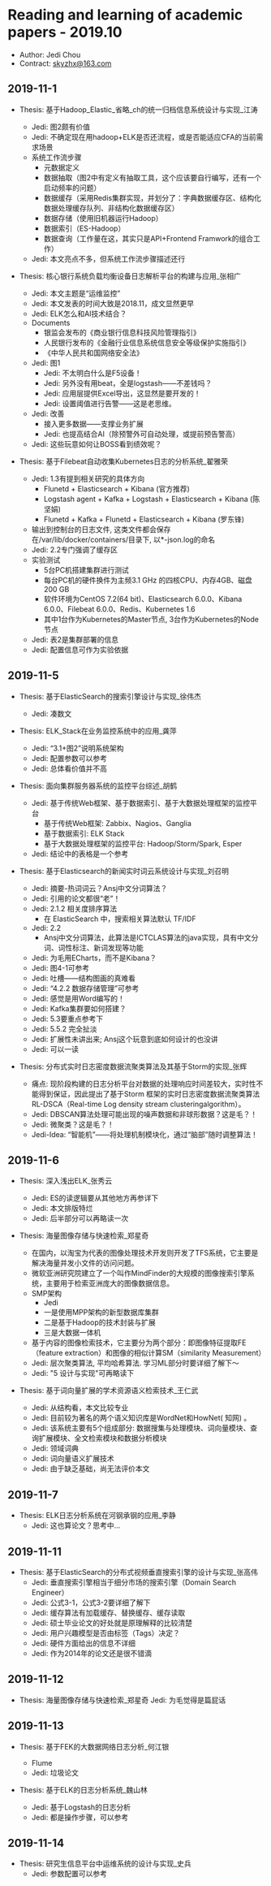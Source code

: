 # Reading and learning of academic papers - 2019.10

* Author: Jedi Chou
* Contract: skyzhx@163.com

## 2019-11-1

* Thesis: 基于Hadoop_Elastic_省略_ch的统一归档信息系统设计与实现_江涛
  * Jedi: 图2颇有价值
  * Jedi: 不确定现在用hadoop+ELK是否还流程，或是否能适应CFA的当前需求场景
  * 系统工作流步骤
    * 元数据定义
    * 数据抽取（图2中有定义有抽取工具，这个应该要自行编写，还有一个启动频率的问题）
    * 数据缓存（采用Redis集群实现，并划分了：字典数据缓存区、结构化数据处理缓存队列、非结构化数据缓存区）
    * 数据存储（使用旧机器运行Hadoop）
    * 数据索引（ES-Hadoop）
    * 数据查询（工作量在这，其实只是API+Frontend Framwork的组合工作）
  * Jedi: 本文亮点不多，但系统工作流步骤描述还行

* Thesis: 核心银行系统负载均衡设备日志解析平台的构建与应用_张相广
  * Jedi: 本文主题是“运维监控”
  * Jedi: 本文发表的时间大致是2018.11，成文显然更早
  * Jedi: ELK怎么和AI技术结合？
  * Documents
    * 银监会发布的《商业银行信息科技风险管理指引》
    * 人民银行发布的《金融行业信息系统信息安全等级保护实施指引》
    * 《中华人民共和国网络安全法》
  * Jedi: 图1
    * Jedi: 不太明白什么是F5设备！
    * Jedi: 另外没有用beat，全是logstash——不差钱吗？
    * Jedi: 应用层提供Excel导出，这显然是要开发的！
    * Jedi: 设置阈值进行告警——这是老思维。
  * Jedi: 改善
    * 接入更多数据——支撑业务扩展
    * Jedi: 也提高结合AI（除预警外可自动处理，或提前预告警高）
  * Jedi: 这些玩意如何让BOSS看到绩效呢？

* Thesis: 基于Filebeat自动收集Kubernetes日志的分析系统_翟雅荣
  * Jedi: 1.3有提到相关研究的具体方向
    * Flunetd + Elasticsearch + Kibana (官方推荐)
    * Logstash agent + Kafka + Logstash + Elasticsearch + Kibana (陈坚娟)
    * Flunetd + Kafka + Flunetd + Elasticsearch + Kibana (罗东锋)
  * 输出到控制台的日志文件, 这类文件都会保存在/var/lib/docker/containers/目录下, 以*-json.log的命名
  * Jedi: 2.2专门强调了缓存区
  * 实验测试
    * 5台PC机搭建集群进行测试
    * 每台PC机的硬件换件为主频3.1 GHz 的四核CPU、内存4GB、磁盘200 GB
    * 软件环境为CentOS 7.2(64 bit)、Elasticsearch 6.0.0、Kibana 6.0.0、Filebeat 6.0.0、Redis、Kubernetes 1.6
    * 其中1台作为Kubernetes的Master节点, 3台作为Kubernetes的Node节点
  * Jedi: 表2是集群部署的信息
  * Jedi: 配置信息可作为实验依据

## 2019-11-5

* Thesis: 基于ElasticSearch的搜索引擎设计与实现_徐伟杰
  * Jedi: 凑数文

* Thesis: ELK_Stack在业务监控系统中的应用_龚萍
  * Jedi: “3.1+图2”说明系统架构
  * Jedi: 配置参数可以参考
  * Jedi: 总体看价值并不高

* Thesis: 面向集群服务器系统的监控平台综述_胡鹤
  * Jedi: 基于传统Web框架、基于数据索引、基于大数据处理框架的监控平台
    * 基于传统Web框架: Zabbix、Nagios、Ganglia
    * 基于数据索引: ELK Stack
    * 基于大数据处理框架的监控平台: Hadoop/Storm/Spark, Esper
  * Jedi: 结论中的表格是一个参考

* Thesis: 基于Elasticsearch的新闻实时词云系统设计与实现_刘召明
  * Jedi: 摘要-热词词云？Ansj中文分词算法？
  * Jedi: 引用的论文都很“老”！
  * Jedi: 2.1.2 相关度排序算法
    * 在 ElasticSearch 中，搜索相关算法默认 TF/IDF
  * Jedi: 2.2
    * Ansj中文分词算法，此算法是ICTCLAS算法的java实现，具有中文分词、词性标注、新词发现等功能
  * Jedi: 为毛用ECharts，而不是Kibana？
  * Jedi: 图4-1可参考
  * Jedi: 吐槽——结构图画的真难看
  * Jedi: “4.2.2 数据存储管理”可参考
  * Jedi: 感觉是用Word编写的！
  * Jedi: Kafka集群要如何搭建？
  * Jedi: 5.3要重点参考下
  * Jedi: 5.5.2 完全扯淡
  * Jedi: 扩展性未讲出来; Ansj这个玩意到底如何设计的也没讲
  * Jedi: 可以一读

* Thesis: 分布式实时日志密度数据流聚类算法及其基于Storm的实现_张辉
  * 痛点: 现阶段构建的日志分析平台对数据的处理响应时间差较大，实时性不能得到保证，因此提出了基于Storm 框架的实时日志密度数据流聚类算法RL-DSCA（Real-time Log density stream clusteringalgorithm）。
  * Jedi: DBSCAN算法处理可能出现的噪声数据和非球形数据？这是毛？！
  * Jedi: 微聚类？这是毛？！
  * Jedi-Idea: “智能机”——将处理机制模块化，通过“脑部”随时调整算法！

## 2019-11-6

* Thesis: 深入浅出ELK_张秀云
  * Jedi: ES的读逻辑要从其他地方再参详下
  * Jedi: 本文排版特烂
  * Jedi: 后半部分可以再略读一次

* Thesis: 海量图像存储与快速检索_郑星奇
  * 在国内，以淘宝为代表的图像处理技术开发则开发了TFS系统，它主要是解决海量并发小文件的访问问题。
  * 微软亚洲研究院建立了一个叫作MindFinder的大规模的图像搜索引擎系统，主要用于检索亚洲庞大的图像数据信息。
  * SMP架构
    * Jedi
    * 一是使用MPP架构的新型数据库集群
    * 二是基于Hadoop的技术封装与扩展
    * 三是大数据一体机
  * 基于内容的图像检索技术，它主要分为两个部分：即图像特征提取FE（feature extraction）和图像的相似计算SM（similarity Measurement）
  * Jedi: 层次聚类算法, 平均哈希算法. 学习ML部分时要详细了解下～
  * Jedi: "5 设计与实现"可再略读下

* Thesis: 基于词向量扩展的学术资源语义检索技术_王仁武
  * Jedi: 从结构看，本文比较专业
  * Jedi: 目前较为著名的两个语义知识库是WordNet和HowNet( 知网) 。
  * Jedi: 该系统主要有5个组成部分: 数据搜集与处理模块、词向量模块、查询扩展模块、全文检索模块和数据分析模块
  * Jedi: 领域词典
  * Jedi: 词向量语义扩展技术
  * Jedi: 由于缺乏基础，尚无法评价本文

## 2019-11-7

* Thesis: ELK日志分析系统在河钢承钢的应用_李静
  * Jedi: 这也算论文？思考中…

## 2019-11-11

* Thesis: 基于ElasticSearch的分布式视频垂直搜索引擎的设计与实现_张高伟
  * Jedi: 垂直搜索引擎相当于细分市场的搜索引擎（Domain Search Engineer）
  * Jedi: 公式3-1，公式3-2要详细了解下
  * Jedi: 缓存算法有加载缓存、替换缓存、缓存读取
  * Jedi: 硕士毕业论文的好处就是原理解释的比较清楚
  * Jedi: 用户兴趣模型是否由标签（Tags）决定？
  * Jedi: 硬件方面给出的信息不详细
  * Jedi: 作为2014年的论文还是很不错滴

## 2019-11-12

* Thesis: 海量图像存储与快速检索_郑星奇
  Jedi: 为毛觉得是篇屁话

## 2019-11-13

* Thesis: 基于FEK的大数据网络日志分析_何江银
  * Flume
  * Jedi: 垃圾论文

* Thesis: 基于ELK的日志分析系统_魏山林
  * Jedi: 基于Logstash的日志分析
  * Jedi: 都是操作步骤，可以参考

## 2019-11-14

* Thesis: 研究生信息平台中运维系统的设计与实现_史兵
  * Jedi: 参数配置可以参考
